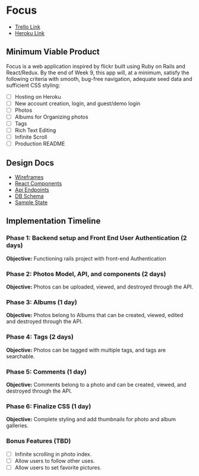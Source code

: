 # Focus

* [Trello Link](https://trello.com/b/k3cmHPU5/flickrclone "Trello")
* [Heroku Link](https://focusthis.herokuapp.com/)

## Minimum Viable Product
Focus is a web application inspired by flickr built using Ruby on Rails and React/Redux. By the end of Week 9, this app will, at a minimum, satisfy the following criteria with smooth, bug-free navigation, adequate seed data and sufficient CSS styling:

- [ ] Hosting on Heroku
- [ ] New account creation, login, and guest/demo login
- [ ] Photos
- [ ] Albums for Organizing photos
- [ ] Tags
- [ ] Rich Text Editing
- [ ] Infinite Scroll
- [ ] Production README

## Design Docs
* [Wireframes](./wireframes.md)
* [React Components](./component_hierarchy.md)
* [Api Endpoints](./api_endpoints.md)
* [DB Schema](./schema.md)
* [Sample State](./sample_state.md)

## Implementation Timeline

### Phase 1: Backend setup and Front End User Authentication (2 days)

**Objective:** Functioning rails project with front-end Authentication

### Phase 2: Photos Model, API, and components (2 days)

**Objective:** Photos can be uploaded, viewed, and destroyed through the API.

### Phase 3: Albums (1 day)

**Objective:** Photos belong to Albums that can be created, viewed, edited and destroyed through the API.

### Phase 4: Tags (2 days)

**Objective:** Photos can be tagged with multiple tags, and tags are searchable.

### Phase 5: Comments (1 day)

**Objective:** Comments belong to a photo and can be created, viewed, and destroyed through the API.

### Phase 6: Finalize CSS (1 day)

**Objective:** Complete styling and add thumbnails for photo and album galleries.

### Bonus Features (TBD)
- [ ] Infinite scrolling in photo index.
- [ ] Allow users to follow other uses.
- [ ] Allow users to set favorite pictures.

